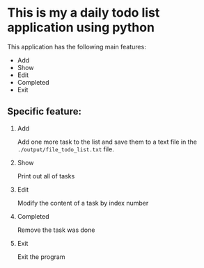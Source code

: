 # This is my a daily todo list application using python 

This application has the following main features:
- Add
- Show
- Edit
- Completed
- Exit 

## Specific feature:
1. Add

    Add one more task to the list and save them to a text file in the `./output/file_todo_list.txt` file.
    
2. Show

    Print out all of tasks 

3. Edit

    Modify the content of a task by index number
    
4. Completed

    Remove the task was done 

5. Exit

    Exit the program


